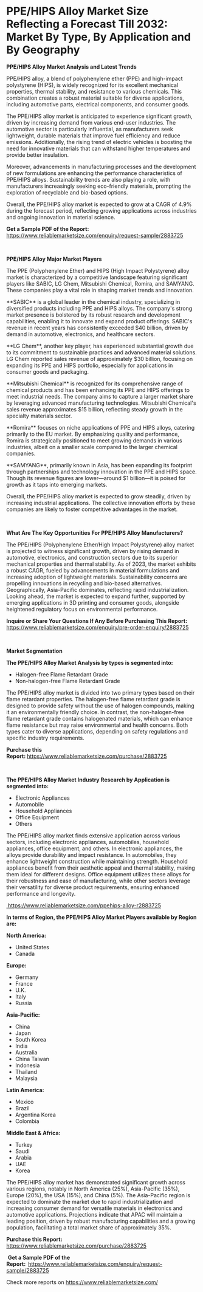 <p><h1>PPE/HIPS Alloy Market Size Reflecting a Forecast Till 2032: Market By Type, By Application and By Geography</h1></p><p><strong>PPE/HIPS Alloy Market Analysis and Latest Trends</strong></p>
<p><p>PPE/HIPS alloy, a blend of polyphenylene ether (PPE) and high-impact polystyrene (HIPS), is widely recognized for its excellent mechanical properties, thermal stability, and resistance to various chemicals. This combination creates a robust material suitable for diverse applications, including automotive parts, electrical components, and consumer goods.</p><p>The PPE/HIPS alloy market is anticipated to experience significant growth, driven by increasing demand from various end-user industries. The automotive sector is particularly influential, as manufacturers seek lightweight, durable materials that improve fuel efficiency and reduce emissions. Additionally, the rising trend of electric vehicles is boosting the need for innovative materials that can withstand higher temperatures and provide better insulation.</p><p>Moreover, advancements in manufacturing processes and the development of new formulations are enhancing the performance characteristics of PPE/HIPS alloys. Sustainability trends are also playing a role, with manufacturers increasingly seeking eco-friendly materials, prompting the exploration of recyclable and bio-based options.</p><p>Overall, the PPE/HIPS alloy market is expected to grow at a CAGR of 4.9% during the forecast period, reflecting growing applications across industries and ongoing innovation in material science.</p></p>
<p><strong>Get a Sample PDF of the Report:&nbsp;</strong> <a href="https://www.reliablemarketsize.com/enquiry/request-sample/2883725?utm_campaign=2744&utm_medium=2&utm_source=Github&utm_content=ia&utm_term=13032025&utm_id=ppehips-alloy">https://www.reliablemarketsize.com/enquiry/request-sample/2883725</a></p>
<p>&nbsp;</p>
<p><strong>PPE/HIPS Alloy Major Market Players</strong></p>
<p><p>The PPE (Polyphenylene Ether) and HIPS (High Impact Polystyrene) alloy market is characterized by a competitive landscape featuring significant players like SABIC, LG Chem, Mitsubishi Chemical, Romira, and SAMYANG. These companies play a vital role in shaping market trends and innovation.</p><p>**SABIC** is a global leader in the chemical industry, specializing in diversified products including PPE and HIPS alloys. The company's strong market presence is bolstered by its robust research and development capabilities, enabling it to innovate and expand product offerings. SABIC's revenue in recent years has consistently exceeded $40 billion, driven by demand in automotive, electronics, and healthcare sectors.</p><p>**LG Chem**, another key player, has experienced substantial growth due to its commitment to sustainable practices and advanced material solutions. LG Chem reported sales revenue of approximately $30 billion, focusing on expanding its PPE and HIPS portfolio, especially for applications in consumer goods and packaging.</p><p>**Mitsubishi Chemical** is recognized for its comprehensive range of chemical products and has been enhancing its PPE and HIPS offerings to meet industrial needs. The company aims to capture a larger market share by leveraging advanced manufacturing technologies. Mitsubishi Chemical's sales revenue approximates $15 billion, reflecting steady growth in the specialty materials sector.</p><p>**Romira** focuses on niche applications of PPE and HIPS alloys, catering primarily to the EU market. By emphasizing quality and performance, Romira is strategically positioned to meet growing demands in various industries, albeit on a smaller scale compared to the larger chemical companies.</p><p>**SAMYANG**, primarily known in Asia, has been expanding its footprint through partnerships and technology innovation in the PPE and HIPS space. Though its revenue figures are lower—around $1 billion—it is poised for growth as it taps into emerging markets.</p><p>Overall, the PPE/HIPS alloy market is expected to grow steadily, driven by increasing industrial applications. The collective innovation efforts by these companies are likely to foster competitive advantages in the market.</p></p>
<p>&nbsp;</p>
<p><strong>What Are The Key Opportunities For PPE/HIPS Alloy Manufacturers?</strong></p>
<p><p>The PPE/HIPS (Polyphenylene Ether/High Impact Polystyrene) alloy market is projected to witness significant growth, driven by rising demand in automotive, electronics, and construction sectors due to its superior mechanical properties and thermal stability. As of 2023, the market exhibits a robust CAGR, fueled by advancements in material formulations and increasing adoption of lightweight materials. Sustainability concerns are propelling innovations in recycling and bio-based alternatives. Geographically, Asia-Pacific dominates, reflecting rapid industrialization. Looking ahead, the market is expected to expand further, supported by emerging applications in 3D printing and consumer goods, alongside heightened regulatory focus on environmental performance.</p></p>
<p><strong>Inquire or Share Your Questions If Any Before Purchasing This Report:</strong> <a href="https://www.reliablemarketsize.com/enquiry/pre-order-enquiry/2883725?utm_campaign=2744&utm_medium=2&utm_source=Github&utm_content=ia&utm_term=13032025&utm_id=ppehips-alloy">https://www.reliablemarketsize.com/enquiry/pre-order-enquiry/2883725</a></p>
<p>&nbsp;</p>
<p><strong>Market Segmentation</strong></p>
<p><strong>The PPE/HIPS Alloy Market Analysis by types is segmented into:</strong></p>
<p><ul><li>Halogen-free Flame Retardant Grade</li><li>Non-halogen-free Flame Retardant Grade</li></ul></p>
<p><p>The PPE/HIPS alloy market is divided into two primary types based on their flame retardant properties. The halogen-free flame retardant grade is designed to provide safety without the use of halogen compounds, making it an environmentally friendly choice. In contrast, the non-halogen-free flame retardant grade contains halogenated materials, which can enhance flame resistance but may raise environmental and health concerns. Both types cater to diverse applications, depending on safety regulations and specific industry requirements.</p></p>
<p><strong>Purchase this Report:&nbsp;</strong><a href="https://www.reliablemarketsize.com/purchase/2883725?utm_campaign=2744&utm_medium=2&utm_source=Github&utm_content=ia&utm_term=13032025&utm_id=ppehips-alloy">https://www.reliablemarketsize.com/purchase/2883725</a></p>
<p>&nbsp;</p>
<p><strong>The PPE/HIPS Alloy Market Industry Research by Application is segmented into:</strong></p>
<p><ul><li>Electronic Appliances</li><li>Automobile</li><li>Household Appliances</li><li>Office Equipment</li><li>Others</li></ul></p>
<p><p>The PPE/HIPS alloy market finds extensive application across various sectors, including electronic appliances, automobiles, household appliances, office equipment, and others. In electronic appliances, the alloys provide durability and impact resistance. In automobiles, they enhance lightweight construction while maintaining strength. Household appliances benefit from their aesthetic appeal and thermal stability, making them ideal for different designs. Office equipment utilizes these alloys for their robustness and ease of manufacturing, while other sectors leverage their versatility for diverse product requirements, ensuring enhanced performance and longevity.</p></p>
<p><a href="https://www.reliablemarketsize.com/ppehips-alloy-r2883725?utm_campaign=2744&utm_medium=2&utm_source=Github&utm_content=ia&utm_term=13032025&utm_id=ppehips-alloy">&nbsp;https://www.reliablemarketsize.com/ppehips-alloy-r2883725</a></p>
<p><strong>In terms of Region, the PPE/HIPS Alloy Market Players available by Region are:</strong></p>
<p>
    <p> <strong> North America: </strong>
        <ul>
            <li>United States</li>
            <li>Canada</li>
        </ul>
        </p> 
    <p> <strong> Europe: </strong>
        <ul>
            <li>Germany</li>
            <li>France</li>
            <li>U.K.</li>
            <li>Italy</li>
            <li>Russia</li>
        </ul>
        </p> 
    <p> <strong> Asia-Pacific: </strong>
        <ul>
            <li>China</li>
            <li>Japan</li>
            <li>South Korea</li>
            <li>India</li>
            <li>Australia</li>
            <li>China Taiwan</li>
            <li>Indonesia</li>
            <li>Thailand</li>
            <li>Malaysia</li>
        </ul>
        </p> 
    <p> <strong> Latin America: </strong>
        <ul>
            <li>Mexico</li>
            <li>Brazil</li>
            <li>Argentina Korea</li>
            <li>Colombia</li>
        </ul>
        </p> 
    <p> <strong> Middle East & Africa: </strong>
        <ul>
            <li>Turkey</li>
            <li>Saudi</li>
            <li>Arabia</li>
            <li>UAE</li>
            <li>Korea</li>
        </ul>
    </p>
    </p>
<p><p>The PPE/HIPS alloy market has demonstrated significant growth across various regions, notably in North America (25%), Asia-Pacific (35%), Europe (20%), the USA (15%), and China (5%). The Asia-Pacific region is expected to dominate the market due to rapid industrialization and increasing consumer demand for versatile materials in electronics and automotive applications. Projections indicate that APAC will maintain a leading position, driven by robust manufacturing capabilities and a growing population, facilitating a total market share of approximately 35%.</p></p>
<p><strong>Purchase this Report: </strong><a href="https://www.reliablemarketsize.com/purchase/2883725?utm_campaign=2744&utm_medium=2&utm_source=Github&utm_content=ia&utm_term=13032025&utm_id=ppehips-alloy">https://www.reliablemarketsize.com/purchase/2883725</a></p>
<p>&nbsp;<strong>Get a Sample PDF of the Report:&nbsp;&nbsp;</strong><a href="https://www.reliablemarketsize.com/enquiry/request-sample/2883725?utm_campaign=2744&utm_medium=2&utm_source=Github&utm_content=ia&utm_term=13032025&utm_id=ppehips-alloy">https://www.reliablemarketsize.com/enquiry/request-sample/2883725</a></p>
<p><strong></strong></p>
<p>Check more reports on <a href="https://www.reliablemarketsize.com/?utm_campaign=2744&utm_medium=2&utm_source=Github&utm_content=ia&utm_term=13032025&utm_id=ppehips-alloy">https://www.reliablemarketsize.com/</a></p>